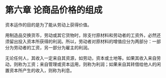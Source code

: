 # 第六章 论商品价格的组成



资本运作的目的是为了能从劳动上获得价值。

用制造品交换货币，劳动或其它货物时，除支付原材料和劳动者的工资外，必然还须留出投入资本所获得的利润。所以，劳动者对原材料的增值应分为两部分：一部分为劳动者的工资，另一部分为雇主的利润。

无论任何人，其收入一定来自其资源，如劳动，资本或土地等。如果其收入来自劳动，则称为工资；来自管理或资本运用，则称为利润；如果来自其转借给他人的闲置资本所产生的收入，则称为利息。